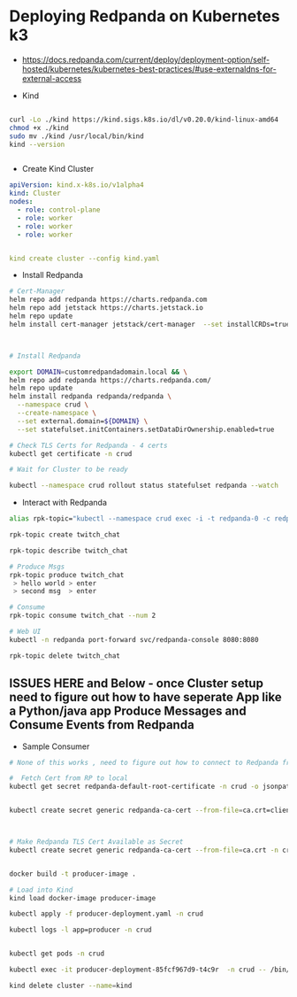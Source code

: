 # Deploying Redpanda on Kubernetes k3

- https://docs.redpanda.com/current/deploy/deployment-option/self-hosted/kubernetes/kubernetes-best-practices/#use-externaldns-for-external-access

- Kind

```bash

curl -Lo ./kind https://kind.sigs.k8s.io/dl/v0.20.0/kind-linux-amd64
chmod +x ./kind
sudo mv ./kind /usr/local/bin/kind
kind --version 



```

- Create Kind Cluster

```yaml
apiVersion: kind.x-k8s.io/v1alpha4
kind: Cluster
nodes:
  - role: control-plane
  - role: worker
  - role: worker
  - role: worker


kind create cluster --config kind.yaml
```

- Install Redpanda

```bash
# Cert-Manager
helm repo add redpanda https://charts.redpanda.com
helm repo add jetstack https://charts.jetstack.io
helm repo update
helm install cert-manager jetstack/cert-manager  --set installCRDs=true --namespace cert-manager  --create-namespace



# Install Redpanda

export DOMAIN=customredpandadomain.local && \
helm repo add redpanda https://charts.redpanda.com/
helm repo update
helm install redpanda redpanda/redpanda \
  --namespace crud \
  --create-namespace \
  --set external.domain=${DOMAIN} \
  --set statefulset.initContainers.setDataDirOwnership.enabled=true

# Check TLS Certs for Redpanda - 4 certs
kubectl get certificate -n crud

# Wait for Cluster to be ready

kubectl --namespace crud rollout status statefulset redpanda --watch
```

- Interact with Redpanda

```bash
alias rpk-topic="kubectl --namespace crud exec -i -t redpanda-0 -c redpanda -- rpk topic -X brokers=redpanda-0.redpanda.crud.svc.cluster.local.:9093,redpanda-1.redpanda.crud.svc.cluster.local.:9093,redpanda-2.redpanda.crud.svc.cluster.local.:9093 --tls-truststore /etc/tls/certs/default/ca.crt --tls-enabled"

rpk-topic create twitch_chat

rpk-topic describe twitch_chat

# Produce Msgs
rpk-topic produce twitch_chat
 > hello world > enter
 > second msg  > enter

# Consume
rpk-topic consume twitch_chat --num 2

# Web UI
kubectl -n redpanda port-forward svc/redpanda-console 8080:8080

rpk-topic delete twitch_chat


```

## ISSUES HERE and Below - once Cluster setup need to figure out how to have seperate App like a Python/java app Produce Messages and Consume Events from Redpanda

- Sample Consumer

```bash
# None of this works , need to figure out how to connect to Redpanda from outside the cluster

#  Fetch Cert from RP to local
kubectl get secret redpanda-default-root-certificate -n crud -o jsonpath="{.data['ca\.crt']}" | base64 -d > client-ca.crt


kubectl create secret generic redpanda-ca-cert --from-file=ca.crt=client-ca.crt -n crud



# Make Redpanda TLS Cert Available as Secret 
kubectl create secret generic redpanda-ca-cert --from-file=ca.crt -n crud


docker build -t producer-image .

# Load into Kind
kind load docker-image producer-image

kubectl apply -f producer-deployment.yaml -n crud        

kubectl logs -l app=producer -n crud


kubectl get pods -n crud  

kubectl exec -it producer-deployment-85fcf967d9-t4c9r  -n crud -- /bin/sh

kind delete cluster --name=kind


```